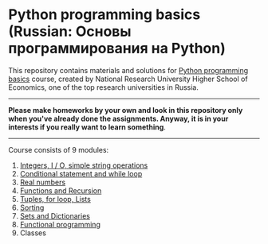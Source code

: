 # Python programming basics (Russian: Основы программирования на Python)
This repository contains materials and solutions for [Python programming basics](https://www.coursera.org/learn/python-osnovy-programmirovaniya) course, created by National Research University Higher School of Economics, one of the top research
universities in Russia.
*** 
**Please make homeworks by your own and look in this repository only when you've already done the assignments. Anyway, it is in your interests if you really want to learn something**.
*** 
Course consists of 9 modules:
1. [Integers, I / O, simple string operations](https://github.com/MLunov/Python-programming-basics-HSE/tree/master/Week%201:%20Integers%2C%20I-O%2C%20simple%20string%20operations)
2. [Conditional statement and while loop](https://github.com/MLunov/Python-programming-basics-HSE/tree/master/Week%202:%20Conditional%20statement%20and%20while%20loop)
3. [Real numbers](https://github.com/MLunov/Python-programming-basics-HSE/tree/master/Week%203:%20Real%20numbers)
4. [Functions and Recursion](https://github.com/MLunov/Python-programming-basics-HSE/tree/master/Week%204:%20Functions%20and%20Recursion)
5. [Tuples, for loop, Lists](https://github.com/MLunov/Python-programming-basics-HSE/tree/master/Week%205:%20Tuples,%20for%20loop,%20Lists)
6. [Sorting](https://github.com/MLunov/Python-programming-basics-HSE/tree/master/Week%206:%20Sorting)
7. [Sets and Dictionaries](https://github.com/MLunov/Python-programming-basics-HSE/tree/master/Week%207:%20Sets%20and%20Dictionaries)
8. [Functional programming](https://github.com/MLunov/Python-programming-basics-HSE/tree/master/Week%208:%20Functional%20programming)
9. Classes
